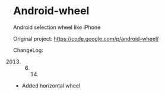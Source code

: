 Android-wheel
=============

Android selection wheel like iPhone

Original project: https://code.google.com/p/android-wheel/

ChangeLog:

2013. 06. 14.
- Added horizontal wheel
